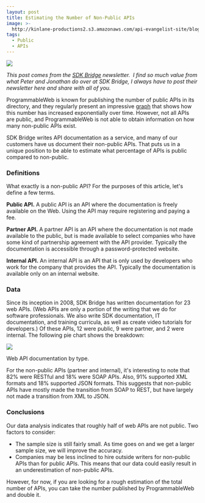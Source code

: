 ```yaml
---
layout: post
title: Estimating the Number of Non-Public APIs
image: >-
  http://kinlane-productions2.s3.amazonaws.com/api-evangelist-site/blog/SDKBridge-logo.gif
tags:
  - Public
  - APIs
---
```

[![](http://kinlane-productions2.s3.amazonaws.com/api-service-providers/sdk-bridge/SDKBridge-logo.gif)](http://sdkbridge.com/ "SDK Bridge")

_This post comes from the [SDK Bridge](http://sdkbridge.com/ "SDK Bridge") newsletter.  I find so much value from what Peter and Jonathan do over at SDK Bridge, I always have to post their newsletter here and share with all of you._

ProgrammableWeb is known for publishing the number of public APIs in its directory, and they regularly present an impressive [graph](http://sdkbridge.createsend1.com/t/r-l-utikkyk-hdhyyhjli-j/) that shows how this number has increased exponentially over time. However, not all APIs are public, and ProgrammableWeb is not able to obtain information on how many non-public APIs exist.

SDK Bridge writes API documentation as a service, and many of our customers have us document their non-public APIs. That puts us in a unique position to be able to estimate what percentage of APIs is public compared to non-public.

### Definitions

What exactly is a non-public API? For the purposes of this article, let's define a few terms.

**Public API.** A public API is an API where the documentation is freely available on the Web. Using the API may require registering and paying a fee.

**Partner API.** A partner API is an API where the documentation is not made available to the public, but is made available to select companies who have some kind of partnership agreement with the API provider. Typically the documentation is accessible through a password-protected website.

**Internal API.** An internal API is an API that is only used by developers who work for the company that provides the API. Typically the documentation is available only on an internal website.

### Data

Since its inception in 2008, SDK Bridge has written documentation for 23 web APIs. (Web APIs are only a portion of the writing that we do for software professionals. We also write SDK documentation, IT documentation, and training curricula, as well as create video tutorials for developers.) Of these APIs, 12 were public, 9 were partner, and 2 were internal. The following pie chart shows the breakdown:

![](https://i6.createsend1.com/ei/r/97/AC3/A0A/061035/nonpublicapipie.png)

Web API documentation by type.

For the non-public APIs (partner and internal), it's interesting to note that 82% were RESTful and 18% were SOAP APIs. Also, 91% supported XML formats and 18% supported JSON formats. This suggests that non-public APIs have mostly made the transition from SOAP to REST, but have largely not made a transition from XML to JSON.

### Conclusions

Our data analysis indicates that roughly half of web APIs are not public. Two factors to consider:

*   The sample size is still fairly small. As time goes on and we get a larger sample size, we will improve the accuracy.
*   Companies may be less inclined to hire outside writers for non-public APIs than for public APIs. This means that our data could easily result in an underestimation of non-public APIs.

However, for now, if you are looking for a rough estimation of the total number of APIs, you can take the number published by ProgrammableWeb and double it.